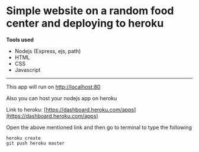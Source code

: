 # Simple website on a random food center and deploying to heroku 

**Tools used**
- Nodejs (Express, ejs, path)
- HTML
- CSS
- Javascript

---

This app will run on [http://localhost:80](http://localhost:80)

Also you can host your nodejs app on heroku

Link to heroku: [https://dashboard.heroku.com/apps](https://dashboard.heroku.com/apps)

Open the above mentioned link and then go to terminal to type the following 

```
heroku create
git push heroku master 
```
